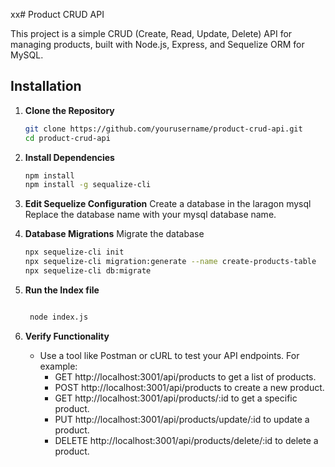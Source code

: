 xx# Product CRUD API

This project is a simple CRUD (Create, Read, Update, Delete) API for managing products, built with Node.js, Express, and Sequelize ORM for MySQL.

## Installation


1. **Clone the Repository**

   ```sh
   git clone https://github.com/yourusername/product-crud-api.git
   cd product-crud-api

2. **Install Dependencies**
   ```sh
   npm install
   npm install -g sequalize-cli

3. **Edit Sequelize Configuration**
   Create a database in the laragon mysql
   Replace the database name with your mysql database name.

4. **Database Migrations**
   Migrate the database
   ```sh
   npx sequelize-cli init
   npx sequelize-cli migration:generate --name create-products-table
   npx sequelize-cli db:migrate
5. **Run the Index file**
   ```sh
   
    node index.js

6. **Verify Functionality**
   * Use a tool like Postman or cURL to test your API endpoints. For example:
     * GET http://localhost:3001/api/products to get a list of products.
     * POST http://localhost:3001/api/products to create a new product.
     * GET http://localhost:3001/api/products/:id to get a specific product.
     * PUT http://localhost:3001/api/products/update/:id to update a product.
     * DELETE http://localhost:3001/api/products/delete/:id to delete a product.



   
